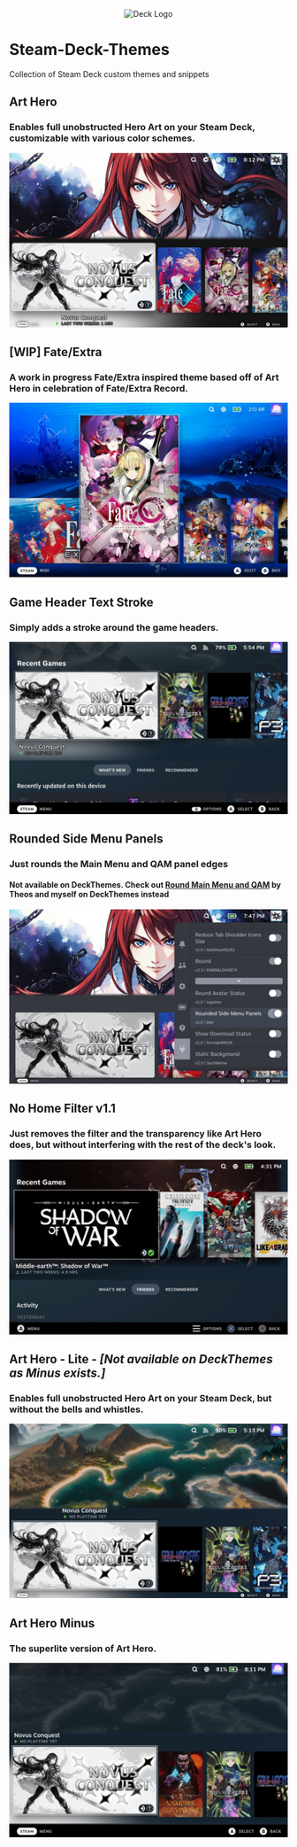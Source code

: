 <div style="background-color: white;" align="center">
  <img src="https://upload.wikimedia.org/wikipedia/commons/9/95/Steam_Deck_logo_%28dark_background%29.svg" alt="Deck Logo">
</div>


# Steam-Deck-Themes
Collection of Steam Deck custom themes and snippets

## Art Hero
### Enables full unobstructed Hero Art on your Steam Deck, customizable with various color schemes.

![Art Hero](https://github.com/Metagawa/Steam-Deck-Themes/blob/main/gallery/Art%20Hero.jpg)

## [WIP] Fate/Extra
### A work in progress Fate/Extra inspired theme based off of Art Hero in celebration of Fate/Extra Record.

![Fate/Extra](https://github.com/Metagawa/Steam-Deck-Themes/blob/main/gallery/fate_extra.jpg)

## Game Header Text Stroke
### Simply adds a stroke around the game headers.
![Game Header Text Stroke](https://github.com/Metagawa/Steam-Deck-Themes/blob/main/gallery/GameHeaderTextStroke.jpg)

## Rounded Side Menu Panels
### Just rounds the Main Menu and QAM panel edges
#### Not available on DeckThemes. Check out **[Round Main Menu and QAM](https://deckthemes.com/themes/view?themeId=cefbc589-2d34-44b0-8f75-6fbb7ac3679b)** by Theos and myself on DeckThemes instead
![Rounded Side Menu Panels](https://github.com/Metagawa/Steam-Deck-Themes/blob/main/gallery/rounded.jpg)

## No Home Filter v1.1
### Just removes the filter and the transparency like Art Hero does, but without interfering with the rest of the deck's look.

![No Hero Filter or Transparency](https://github.com/Metagawa/Steam-Deck-Themes/blob/main/gallery/No%20Home%20Filter.jpg)

## Art Hero - Lite - *[Not available on DeckThemes as Minus exists.]*
### Enables full unobstructed Hero Art on your Steam Deck, but without the bells and whistles.

![Art Hero - Lite](https://github.com/Metagawa/Steam-Deck-Themes/blob/main/gallery/Art%20Hero%20Lite.jpg)

## Art Hero Minus 
### The superlite version of Art Hero.

![Art Hero Minus](https://github.com/Metagawa/Steam-Deck-Themes/blob/main/gallery/Art%20Hero%20Minus.jpg)
